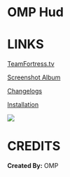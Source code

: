 # OMP Hud


<a>LINKS</a>
====

[TeamFortress.tv](https://www.teamfortress.tv/33738/ive-updated-some-huds)

[Screenshot Album](https://imgur.com/a/mCoYj)

[Changelogs](https://github.com/Hypnootize/OMP-Hud/commits/master)

[Installation](https://imgur.com/a/w3Ah6)

![](https://i.imgur.com/XwufKi3.jpg)

<a>CREDITS</a>
====
**Created By:** OMP
